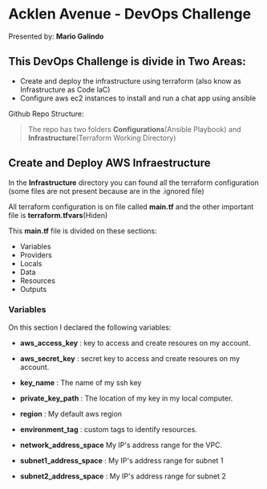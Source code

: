 # Acklen Avenue - DevOps Challenge
Presented by: **Mario Galindo**

## This DevOps Challenge is divide in Two Areas:
- Create and deploy the infrastructure using terraform (also know as Infrastructure as Code IaC)
- Configure aws ec2 instances to install and run a chat app using ansible

Github Repo Structure:
> The repo has two folders **Configurations**(Ansible Playbook) and **Infrastructure**(Terraform Working Directory) 

## Create and Deploy AWS Infraestructure

In the **Infrastructure** directory you can found all the terraform configuration (some files are not present because are in the .ignored file)

All terraform configuration is on file called **main.tf** and the other important file is **terraform.tfvars**(Hiden)

This **main.tf** file is divided on these sections:

- Variables
- Providers
- Locals
- Data
- Resources
- Outputs

### Variables

On this section I declared the following variables:

- **aws_access_key** : key to access and create resoures on my account.
- **aws_secret_key** : secret key to access and create resoures on my account.
- **key_name** : The name of my ssh key
- **private_key_path** : The location of my key in my local computer.
- **region** : My default aws region
- **environment_tag** : custom tags to identify resources.

- **network_address_space** My IP's address range for the VPC.
- **subnet1_address_space** : My IP's address range for subnet 1
- **subnet2_address_space** : My IP's address range for subnet 2